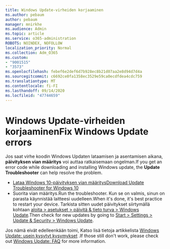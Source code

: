 ```yaml
---
title: Windows Update-virheiden korjaaminen
ms.author: pebaum
author: pebaum
manager: mnirkhe
ms.audience: Admin
ms.topic: article
ms.service: o365-administration
ROBOTS: NOINDEX, NOFOLLOW
localization_priority: Normal
ms.collection: Adm_O365
ms.custom:
- "9001515"
- "3573"
ms.openlocfilehash: febef6e2def6d7b928ec8b21d07aa2e8d94d7d4a
ms.sourcegitcommit: c6692ce0fa1358ec3529e59ca0ecdfdea4cdc759
ms.translationtype: MT
ms.contentlocale: fi-FI
ms.lasthandoff: 09/14/2020
ms.locfileid: "47744659"
---
```

# <a name="fix-windows-update-errors"></a><span data-ttu-id="e2bdb-102">Windows Update-virheiden korjaaminen</span><span class="sxs-lookup"><span data-stu-id="e2bdb-102">Fix Windows Update errors</span></span>

<span data-ttu-id="e2bdb-103">Jos saat virhe koodin Windows Updaten lataamisen ja asentamisen aikana, **päivityksen vian määritys** voi auttaa ratkaisemaan ongelman.</span><span class="sxs-lookup"><span data-stu-id="e2bdb-103">If you get an error code while downloading and installing Windows update, the **Update Troubleshooter** can help resolve the problem.</span></span>

- [<span data-ttu-id="e2bdb-104">Lataa Windows 10-päivityksen vian määritys</span><span class="sxs-lookup"><span data-stu-id="e2bdb-104">Download Update Troubleshooter for Windows 10</span></span>](https://support.microsoft.com/help/4027322/windows-update-troubleshooter)
- <span data-ttu-id="e2bdb-105">Suorita vian määritys.</span><span class="sxs-lookup"><span data-stu-id="e2bdb-105">Run the troubleshooter.</span></span> <span data-ttu-id="e2bdb-106">Kun se on valmis, sinun on parasta käynnistää laitteesi uudelleen.</span><span class="sxs-lookup"><span data-stu-id="e2bdb-106">When it's done, it's best practice to restart your device.</span></span> <span data-ttu-id="e2bdb-107">Tarkista sitten uudet päivitykset siirtymällä kohtaan [aloita > asetukset > päivitä & tieto turva > Windows Update](ms-settings:windowsupdate).</span><span class="sxs-lookup"><span data-stu-id="e2bdb-107">Then check for new updates by going to [Start > Settings > Update & Security > Windows Update](ms-settings:windowsupdate).</span></span>

<span data-ttu-id="e2bdb-108">Jos nämä eivät edelleenkään toimi, Katso lisä tietoja artikkelista [Windows Update: usein kysytyt kysymykset](https://support.microsoft.com/help/12373/windows-update-faq) .</span><span class="sxs-lookup"><span data-stu-id="e2bdb-108">If those still don't work, please check out [Windows Update: FAQ](https://support.microsoft.com/help/12373/windows-update-faq) for more information.</span></span>
